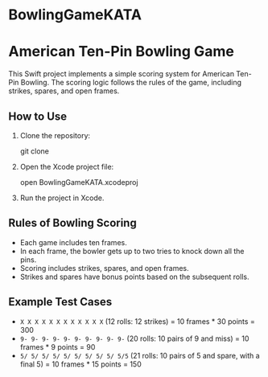 # BowlingGameKATA

# American Ten-Pin Bowling Game

This Swift project implements a simple scoring system for American Ten-Pin Bowling. The scoring logic follows the rules of the game, including strikes, spares, and open frames.

## How to Use

1. Clone the repository:

   git clone <repository-url>

3. Open the Xcode project file:
   
    open BowlingGameKATA.xcodeproj

4. Run the project in Xcode.

## Rules of Bowling Scoring

- Each game includes ten frames.
- In each frame, the bowler gets up to two tries to knock down all the pins.
- Scoring includes strikes, spares, and open frames.
- Strikes and spares have bonus points based on the subsequent rolls.

## Example Test Cases

- `X X X X X X X X X X X X` (12 rolls: 12 strikes) = 10 frames * 30 points = 300
- `9- 9- 9- 9- 9- 9- 9- 9- 9- 9-` (20 rolls: 10 pairs of 9 and miss) = 10 frames * 9 points = 90
- `5/ 5/ 5/ 5/ 5/ 5/ 5/ 5/ 5/ 5/5` (21 rolls: 10 pairs of 5 and spare, with a final 5) = 10 frames * 15 points = 150
